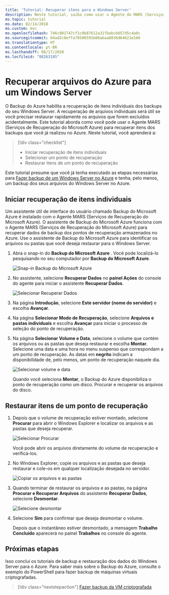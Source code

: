 ```yaml
---
title: 'Tutorial: Recuperar itens para o Windows Server'
description: Neste tutorial, saiba como usar o Agente do MARS (Serviços de Recuperação do Microsoft Azure) para recuperar itens do Azure para um Windows Server.
ms.topic: tutorial
ms.date: 02/14/2018
ms.custom: mvc
ms.openlocfilehash: 746c901747cf1c0b87612a31fbabcb657d5c4a0c
ms.sourcegitcommit: 64ad2c8effa70506591b88abaa8836d64621e166
ms.translationtype: HT
ms.contentlocale: pt-BR
ms.lasthandoff: 08/17/2020
ms.locfileid: "88263105"
---
```

# <a name="recover-files-from-azure-to-a-windows-server"></a>Recuperar arquivos do Azure para um Windows Server

O Backup do Azure habilita a recuperação de itens individuais dos backups do seu Windows Server. A recuperação de arquivos individuais será útil se você precisar restaurar rapidamente os arquivos que forem excluídos acidentalmente. Este tutorial aborda como você pode usar o Agente MARS (Serviços de Recuperação do Microsoft Azure) para recuperar itens dos backups que você já realizou no Azure. Neste tutorial, você aprenderá a:

> [!div class="checklist"]
>
> * Iniciar recuperação de itens individuais
> * Selecionar um ponto de recuperação
> * Restaurar itens de um ponto de recuperação

Este tutorial presume que você já tenha executado as etapas necessárias para [Fazer backup de um Windows Server no Azure](backup-windows-with-mars-agent.md) e tenha, pelo menos, um backup dos seus arquivos do Windows Server no Azure.

## <a name="initiate-recovery-of-individual-items"></a>Iniciar recuperação de itens individuais

Um assistente útil de interface do usuário chamado Backup do Microsoft Azure é instalado com o Agente MARS (Serviços de Recuperação do Microsoft Azure). O assistente de Backup do Microsoft Azure funciona com o Agente MARS (Serviços de Recuperação do Microsoft Azure) para recuperar dados de backup dos pontos de recuperação armazenados no Azure. Use o assistente de Backup do Microsoft Azure para identificar os arquivos ou pastas que você deseja restaurar para o Windows Server.

1. Abra o snap-in do **Backup do Microsoft Azure** . Você pode localizá-lo pesquisando no seu computador por **Backup do Microsoft Azure**.

    ![Snap-in Backup do Microsoft Azure](./media/tutorial-backup-restore-files-windows-server/mars.png)

2. No assistente, selecione **Recuperar Dados** no **painel Ações** do console do agente para iniciar o assistente **Recuperar Dados**.

    ![Selecionar Recuperar Dados](./media/tutorial-backup-restore-files-windows-server/mars-recover-data.png)

3. Na página **Introdução**, selecione **Este servidor (nome do servidor)** e escolha **Avançar**.

4. Na página **Selecionar Modo de Recuperação**, selecione **Arquivos e pastas individuais** e escolha **Avançar** para iniciar o processo de seleção do ponto de recuperação.

5. Na página **Selecionar Volume e Data**, selecione o volume que contém os arquivos ou as pastas que deseja restaurar e escolha **Montar**. Selecione uma data e uma hora no menu suspenso que correspondam a um ponto de recuperação. As datas em **negrito** indicam a disponibilidade de, pelo menos, um ponto de recuperação naquele dia.

    ![Selecionar volume e data](./media/tutorial-backup-restore-files-windows-server/mars-select-date.png)

    Quando você seleciona **Montar**, o Backup do Azure disponibiliza o ponto de recuperação como um disco. Procurar e recuperar os arquivos do disco.

## <a name="restore-items-from-a-recovery-point"></a>Restaurar itens de um ponto de recuperação

1. Depois que o volume de recuperação estiver montado, selecione **Procurar** para abrir o Windows Explorer e localizar os arquivos e as pastas que deseja recuperar.

    ![Selecionar Procurar](./media/tutorial-backup-restore-files-windows-server/mars-browse-recover.png)

    Você pode abrir os arquivos diretamente do volume de recuperação e verificá-los.

2. No Windows Explorer, copie os arquivos e as pastas que deseja restaurar e cole-os em qualquer localização desejada no servidor.

    ![Copiar os arquivos e as pastas](./media/tutorial-backup-restore-files-windows-server/mars-final.png)

3. Quando terminar de restaurar os arquivos e as pastas, na página **Procurar e Recuperar Arquivos** do assistente **Recuperar Dados**, selecione **Desmontar**.

    ![Selecione desmontar](./media/tutorial-backup-restore-files-windows-server/unmount-and-confirm.png)

4. Selecione **Sim** para confirmar que deseja desmontar o volume.

    Depois que o instantâneo estiver desmontado, a mensagem **Trabalho Concluído** aparecerá no painel **Trabalhos** no console do agente.

## <a name="next-steps"></a>Próximas etapas

Isso conclui os tutoriais de backup e restauração dos dados do Windows Server para o Azure. Para saber mais sobre o Backup do Azure, consulte o exemplo do PowerShell para fazer backup de máquinas virtuais criptografadas.

> [!div class="nextstepaction"]
> [Fazer backup da VM criptografada](./scripts/backup-powershell-sample-backup-encrypted-vm.md)
